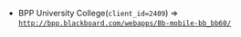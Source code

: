  - BPP University College(`client_id=2409`) => [`http://bpp.blackboard.com/webapps/Bb-mobile-bb_bb60/`](http://bpp.blackboard.com/webapps/Bb-mobile-bb_bb60/)

